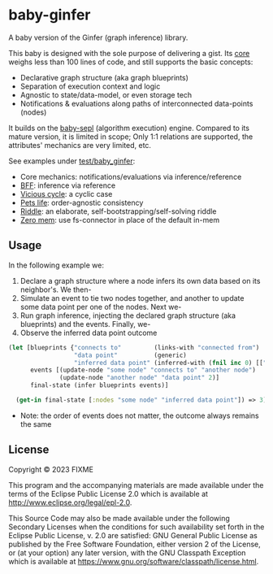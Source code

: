 # baby-ginfer

A baby version of the Ginfer (graph inference) library.

This baby is designed with the sole purpose of delivering a gist.
Its [core](src/baby_ginfer/core.clj) weighs less than 100 lines of code, and still supports the basic concepts:
- Declarative graph structure (aka graph blueprints)
- Separation of execution context and logic
- Agnostic to state/data-model, or even storage tech
- Notifications & evaluations along paths of interconnected data-points (nodes)

It builds on the [baby-sepl](https://github.com/s-doti/baby-sepl) (algorithm execution) engine.
Compared to its mature version, it is limited in scope;
Only 1:1 relations are supported, the attributes' mechanics are very limited, etc.

See examples under [test/baby_ginfer](test/baby_ginfer):
- Core mechanics: notifications/evaluations via inference/reference
- [BFF](test/baby_ginfer/t_bff.clj): inference via reference
- [Vicious cycle](test/baby_ginfer/t_vicious_cycle.clj): a cyclic case
- [Pets life](test/baby_ginfer/t_pets_life.clj): order-agnostic consistency
- [Riddle](test/baby_ginfer/t_riddle.clj): an elaborate, self-bootstrapping/self-solving riddle
- [Zero mem](test/baby_ginfer/t_zero_mem.clj): use fs-connector in place of the default in-mem

## Usage

In the following example we: 
1. Declare a graph structure where 
a node infers its own data based on its neighbor's. We then-
2. Simulate an event to tie two nodes together, 
and another to update some data point per one of the nodes. Next we-
3. Run graph inference, injecting the declared graph structure (aka blueprints)
and the events. Finally, we-
4. Observe the inferred data point outcome 
```clojure
(let [blueprints {"connects to"         (links-with "connected from")
                  "data point"          (generic)
                  "inferred data point" (inferred-with (fnil inc 0) [["connects to" "data point"]])}
      events [(update-node "some node" "connects to" "another node")
              (update-node "another node" "data point" 2)]
      final-state (infer blueprints events)]

  (get-in final-state [:nodes "some node" "inferred data point"]) => 3)
```
* Note: the order of events does not matter, the outcome always remains the same

## License

Copyright © 2023 FIXME

This program and the accompanying materials are made available under the
terms of the Eclipse Public License 2.0 which is available at
http://www.eclipse.org/legal/epl-2.0.

This Source Code may also be made available under the following Secondary
Licenses when the conditions for such availability set forth in the Eclipse
Public License, v. 2.0 are satisfied: GNU General Public License as published by
the Free Software Foundation, either version 2 of the License, or (at your
option) any later version, with the GNU Classpath Exception which is available
at https://www.gnu.org/software/classpath/license.html.
